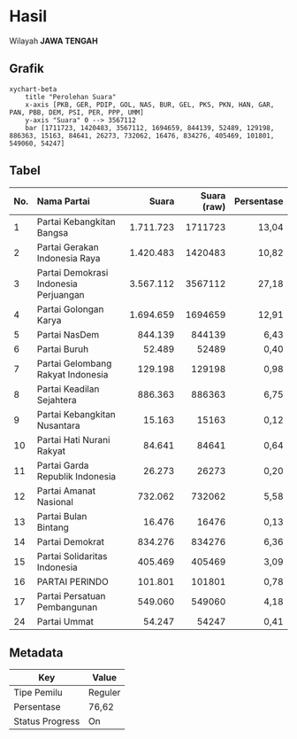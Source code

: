 # Hasil

Wilayah **JAWA TENGAH**

## Grafik

```mermaid
xychart-beta
    title "Perolehan Suara"
    x-axis [PKB, GER, PDIP, GOL, NAS, BUR, GEL, PKS, PKN, HAN, GAR, PAN, PBB, DEM, PSI, PER, PPP, UMM]
    y-axis "Suara" 0 --> 3567112
    bar [1711723, 1420483, 3567112, 1694659, 844139, 52489, 129198, 886363, 15163, 84641, 26273, 732062, 16476, 834276, 405469, 101801, 549060, 54247]
```

## Tabel

| No. | Nama Partai                           | Suara     | Suara (raw) | Persentase |
|:--- |:------------------------------------- | ---------:| -----------:| ----------:|
| 1   | Partai Kebangkitan Bangsa             | 1.711.723 | 1711723     | 13,04      |
| 2   | Partai Gerakan Indonesia Raya         | 1.420.483 | 1420483     | 10,82      |
| 3   | Partai Demokrasi Indonesia Perjuangan | 3.567.112 | 3567112     | 27,18      |
| 4   | Partai Golongan Karya                 | 1.694.659 | 1694659     | 12,91      |
| 5   | Partai NasDem                         | 844.139   | 844139      | 6,43       |
| 6   | Partai Buruh                          | 52.489    | 52489       | 0,40       |
| 7   | Partai Gelombang Rakyat Indonesia     | 129.198   | 129198      | 0,98       |
| 8   | Partai Keadilan Sejahtera             | 886.363   | 886363      | 6,75       |
| 9   | Partai Kebangkitan Nusantara          | 15.163    | 15163       | 0,12       |
| 10  | Partai Hati Nurani Rakyat             | 84.641    | 84641       | 0,64       |
| 11  | Partai Garda Republik Indonesia       | 26.273    | 26273       | 0,20       |
| 12  | Partai Amanat Nasional                | 732.062   | 732062      | 5,58       |
| 13  | Partai Bulan Bintang                  | 16.476    | 16476       | 0,13       |
| 14  | Partai Demokrat                       | 834.276   | 834276      | 6,36       |
| 15  | Partai Solidaritas Indonesia          | 405.469   | 405469      | 3,09       |
| 16  | PARTAI PERINDO                        | 101.801   | 101801      | 0,78       |
| 17  | Partai Persatuan Pembangunan          | 549.060   | 549060      | 4,18       |
| 24  | Partai Ummat                          | 54.247    | 54247       | 0,41       |


## Metadata

| Key             | Value   |
| --------------- | ------- |
| Tipe Pemilu     | Reguler |
| Persentase      | 76,62   |
| Status Progress | On      |



